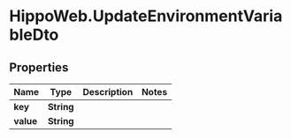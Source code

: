 # HippoWeb.UpdateEnvironmentVariableDto

## Properties

Name | Type | Description | Notes
------------ | ------------- | ------------- | -------------
**key** | **String** |  | 
**value** | **String** |  | 


